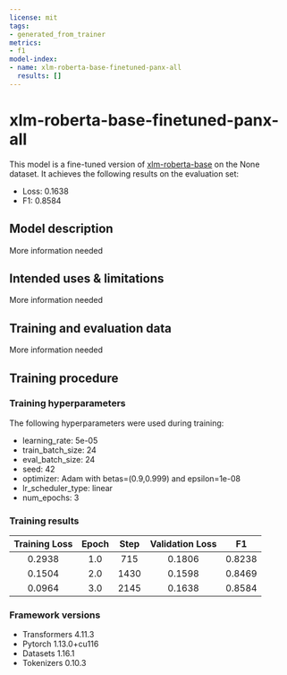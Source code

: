 ```yaml
---
license: mit
tags:
- generated_from_trainer
metrics:
- f1
model-index:
- name: xlm-roberta-base-finetuned-panx-all
  results: []
---
```


<!-- This model card has been generated automatically according to the information the Trainer had access to. You
should probably proofread and complete it, then remove this comment. -->

# xlm-roberta-base-finetuned-panx-all

This model is a fine-tuned version of [xlm-roberta-base](https://huggingface.co/xlm-roberta-base) on the None dataset.
It achieves the following results on the evaluation set:
- Loss: 0.1638
- F1: 0.8584

## Model description

More information needed

## Intended uses & limitations

More information needed

## Training and evaluation data

More information needed

## Training procedure

### Training hyperparameters

The following hyperparameters were used during training:
- learning_rate: 5e-05
- train_batch_size: 24
- eval_batch_size: 24
- seed: 42
- optimizer: Adam with betas=(0.9,0.999) and epsilon=1e-08
- lr_scheduler_type: linear
- num_epochs: 3

### Training results

| Training Loss | Epoch | Step | Validation Loss | F1     |
|:-------------:|:-----:|:----:|:---------------:|:------:|
| 0.2938        | 1.0   | 715  | 0.1806          | 0.8238 |
| 0.1504        | 2.0   | 1430 | 0.1598          | 0.8469 |
| 0.0964        | 3.0   | 2145 | 0.1638          | 0.8584 |


### Framework versions

- Transformers 4.11.3
- Pytorch 1.13.0+cu116
- Datasets 1.16.1
- Tokenizers 0.10.3
